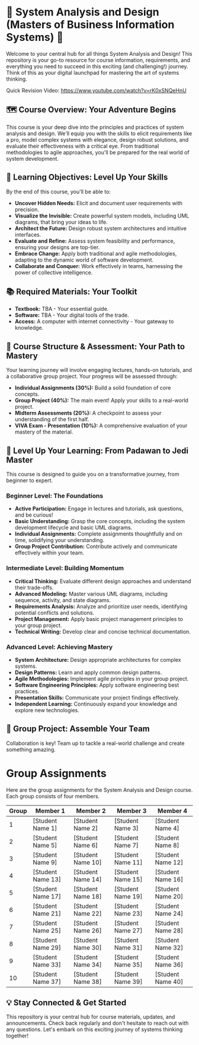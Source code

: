 # 🚀 System Analysis and Design (Masters of Business Information Systems) 🚀

Welcome to your central hub for all things System Analysis and Design! This repository is your go-to resource for course information, requirements, and everything you need to succeed in this exciting (and challenging!) journey.  Think of this as your digital launchpad for mastering the art of systems thinking.

Quick Revision Video: https://www.youtube.com/watch?v=rK0xSNQeHnU


## 🗺️ Course Overview: Your Adventure Begins

This course is your deep dive into the principles and practices of system analysis and design.  We'll equip you with the skills to elicit requirements like a pro, model complex systems with elegance, design robust solutions, and evaluate their effectiveness with a critical eye.  From traditional methodologies to agile approaches, you'll be prepared for the real world of system development.


## 🎯 Learning Objectives: Level Up Your Skills

By the end of this course, you'll be able to:

* **Uncover Hidden Needs:** Elicit and document user requirements with precision.
* **Visualize the Invisible:** Create powerful system models, including UML diagrams, that bring your ideas to life.
* **Architect the Future:** Design robust system architectures and intuitive interfaces.
* **Evaluate and Refine:** Assess system feasibility and performance, ensuring your designs are top-tier.
* **Embrace Change:** Apply both traditional and agile methodologies, adapting to the dynamic world of software development.
* **Collaborate and Conquer:** Work effectively in teams, harnessing the power of collective intelligence.


## 📚 Required Materials: Your Toolkit

* **Textbook:** TBA - Your essential guide.
* **Software:** TBA - Your digital tools of the trade.
* **Access:** A computer with internet connectivity - Your gateway to knowledge.


## 🧭 Course Structure & Assessment: Your Path to Mastery

Your learning journey will involve engaging lectures, hands-on tutorials, and a collaborative group project.  Your progress will be assessed through:

* **Individual Assignments (30%):** Build a solid foundation of core concepts.
* **Group Project (40%):** The main event!  Apply your skills to a real-world project.
* **Midterm Assessments (20%):** A checkpoint to assess your understanding of the first half.
* **VIVA Exam - Presentation (10%):**  A comprehensive evaluation of your mastery of the material.


## 🚀 Level Up Your Learning: From Padawan to Jedi Master

This course is designed to guide you on a transformative journey, from beginner to expert.

### Beginner Level: The Foundations

* **Active Participation:** Engage in lectures and tutorials, ask questions, and be curious!
* **Basic Understanding:** Grasp the core concepts, including the system development lifecycle and basic UML diagrams.
* **Individual Assignments:** Complete assignments thoughtfully and on time, solidifying your understanding.
* **Group Project Contribution:**  Contribute actively and communicate effectively within your team.

### Intermediate Level: Building Momentum

* **Critical Thinking:** Evaluate different design approaches and understand their trade-offs.
* **Advanced Modeling:** Master various UML diagrams, including sequence, activity, and state diagrams.
* **Requirements Analysis:** Analyze and prioritize user needs, identifying potential conflicts and solutions.
* **Project Management:** Apply basic project management principles to your group project.
* **Technical Writing:** Develop clear and concise technical documentation.

### Advanced Level: Achieving Mastery

* **System Architecture:** Design appropriate architectures for complex systems.
* **Design Patterns:** Learn and apply common design patterns.
* **Agile Methodologies:** Implement agile principles in your group project.
* **Software Engineering Principles:** Apply software engineering best practices.
* **Presentation Skills:**  Communicate your project findings effectively.
* **Independent Learning:**  Continuously expand your knowledge and explore new technologies.


## 🤝 Group Project: Assemble Your Team

Collaboration is key!  Team up to tackle a real-world challenge and create something amazing.

# Group Assignments

Here are the group assignments for the System Analysis and Design course.  Each group consists of four members.

| Group | Member 1 | Member 2 | Member 3 | Member 4 |
|---|---|---|---|---|
| 1 | [Student Name 1] | [Student Name 2] | [Student Name 3] | [Student Name 4] |
| 2 | [Student Name 5] | [Student Name 6] | [Student Name 7] | [Student Name 8] |
| 3 | [Student Name 9] | [Student Name 10] | [Student Name 11] | [Student Name 12] |
| 4 | [Student Name 13] | [Student Name 14] | [Student Name 15] | [Student Name 16] |
| 5 | [Student Name 17] | [Student Name 18] | [Student Name 19] | [Student Name 20] |
| 6 | [Student Name 21] | [Student Name 22] | [Student Name 23] | [Student Name 24] |
| 7 | [Student Name 25] | [Student Name 26] | [Student Name 27] | [Student Name 28] |
| 8 | [Student Name 29] | [Student Name 30] | [Student Name 31] | [Student Name 32] |
| 9 | [Student Name 33] | [Student Name 34] | [Student Name 35] | [Student Name 36] |
| 10 | [Student Name 37] | [Student Name 38] | [Student Name 39] | [Student Name 40] |

## 💡 Stay Connected & Get Started

This repository is your central hub for course materials, updates, and announcements.  Check back regularly and don't hesitate to reach out with any questions. Let's embark on this exciting journey of systems thinking together!
